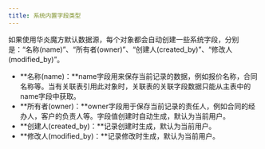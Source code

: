 ```yaml
---
title: 系统内置字段类型
---
```


如果使用华炎魔方默认数据源，每个对象都会自动创建一些系统字段，分别是：“名称(name)”、“所有者(owner)”、“创建人(created_by)”、“修改人(modified_by)”。

- **名称(name)：**name字段用来保存当前记录的数据，例如报价名称，合同名称等。当有关联表引用此对象时，关联表的关联字段数据只能从主表中的name字段中获取。
- **所有者(owner)：**owner字段用于保存当前记录的责任人，例如合同的经办人，客户的负责人等。字段值创建时自动生成，默认为当前用户。
- **创建人(created_by)：**记录创建时生成，默认为当前用户。
- **修改人(modified_by)：**记录修改时生成，默认为当前用户。
